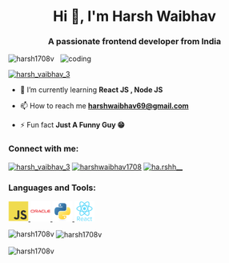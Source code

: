 <h1 align="center">Hi 👋, I'm Harsh Waibhav</h1>
<h3 align="center">A passionate frontend developer from India</h3>

<img align="right" alt="coding" width="400" src="https://media4.giphy.com/media/qgQUggAC3Pfv687qPC/giphy.gif?cid=6c09b95285bg0qj762kyiwl1i0ryw0pnpgr5ul9mvdbogp42&ep=v1_internal_gif_by_id&rid=giphy.gif">
<p align="left"> <img src="https://komarev.com/ghpvc/?username=harsh1708v&label=Profile%20views&color=0e75b6&style=flat" alt="harsh1708v" /> </p>

<p align="left"> <a href="https://twitter.com/harsh_vaibhav_3" target="blank"><img src="https://img.shields.io/twitter/follow/harsh_vaibhav_3?logo=twitter&style=for-the-badge" alt="harsh_vaibhav_3" /></a> </p>

- 🌱 I’m currently learning **React JS , Node JS**

- 📫 How to reach me **harshwaibhav69@gmail.com**

- ⚡ Fun fact **Just A Funny Guy 😁**

<h3 align="left">Connect with me:</h3>
<p align="left">
<a href="https://twitter.com/harsh_vaibhav_3" target="blank"><img align="center" src="https://raw.githubusercontent.com/rahuldkjain/github-profile-readme-generator/master/src/images/icons/Social/twitter.svg" alt="harsh_vaibhav_3" height="30" width="40" /></a>
<a href="https://linkedin.com/in/harshwaibhav1708" target="blank"><img align="center" src="https://raw.githubusercontent.com/rahuldkjain/github-profile-readme-generator/master/src/images/icons/Social/linked-in-alt.svg" alt="harshwaibhav1708" height="30" width="40" /></a>
<a href="https://instagram.com/ha.rshh__" target="blank"><img align="center" src="https://raw.githubusercontent.com/rahuldkjain/github-profile-readme-generator/master/src/images/icons/Social/instagram.svg" alt="ha.rshh__" height="30" width="40" /></a>
</p>

<h3 align="left">Languages and Tools:</h3>
<p align="left"> <a href="https://developer.mozilla.org/en-US/docs/Web/JavaScript" target="_blank" rel="noreferrer"> <img src="https://raw.githubusercontent.com/devicons/devicon/master/icons/javascript/javascript-original.svg" alt="javascript" width="40" height="40"/> </a> <a href="https://www.oracle.com/" target="_blank" rel="noreferrer"> <img src="https://raw.githubusercontent.com/devicons/devicon/master/icons/oracle/oracle-original.svg" alt="oracle" width="40" height="40"/> </a> <a href="https://www.python.org" target="_blank" rel="noreferrer"> <img src="https://raw.githubusercontent.com/devicons/devicon/master/icons/python/python-original.svg" alt="python" width="40" height="40"/> </a> <a href="https://reactjs.org/" target="_blank" rel="noreferrer"> <img src="https://raw.githubusercontent.com/devicons/devicon/master/icons/react/react-original-wordmark.svg" alt="react" width="40" height="40"/> </a> </p>

<p><img align="left" src="https://github-readme-stats.vercel.app/api/top-langs?username=harsh1708v&show_icons=true&locale=en&layout=compact" alt="harsh1708v" /></p>

<p>&nbsp;<img align="center" src="https://github-readme-stats.vercel.app/api?username=harsh1708v&show_icons=true&locale=en" alt="harsh1708v" /></p>

<p><img align="center" src="https://github-readme-streak-stats.herokuapp.com/?user=harsh1708v&" alt="harsh1708v" /></p>
